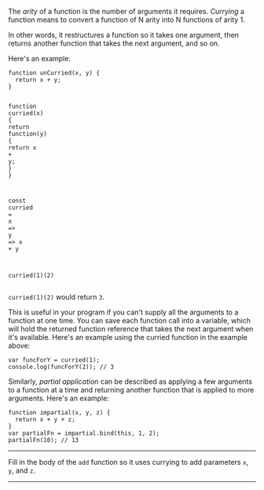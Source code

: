 <div class="challenge-instructions functional-programming"><div><section id="description">
<p>The <dfn>arity</dfn> of a function is the number of arguments it requires. <dfn>Currying</dfn> a function means to convert a function of N arity into N functions of arity 1.</p>
<p>In other words, it restructures a function so it takes one argument, then returns another function that takes the next argument, and so on.</p>
<p>Here's an example:</p>
<pre class="language-js"><code class="language-js"><span class="token keyword">function</span> <span class="token function">unCurried</span><span class="token punctuation">(</span><span class="token parameter">x<span class="token punctuation">,</span> y</span><span class="token punctuation">)</span> <span class="token punctuation">{</span>
  <span class="token keyword">return</span> x <span class="token operator">+</span> y<span class="token punctuation">;</span>
<span class="token punctuation">}</span>

<span class="token keyword">function</span> <span class="token function">curried</span><span class="token punctuation">(</span><span class="token parameter">x</span><span class="token punctuation">)</span> <span class="token punctuation">{</span>
  <span class="token keyword">return</span> <span class="token keyword">function</span><span class="token punctuation">(</span><span class="token parameter">y</span><span class="token punctuation">)</span> <span class="token punctuation">{</span>
    <span class="token keyword">return</span> x <span class="token operator">+</span> y<span class="token punctuation">;</span>
  <span class="token punctuation">}</span>
<span class="token punctuation">}</span>

<span class="token keyword">const</span> <span class="token function-variable function">curried</span> <span class="token operator">=</span> <span class="token parameter">x</span> <span class="token operator">=&gt;</span> <span class="token parameter">y</span> <span class="token operator">=&gt;</span> x <span class="token operator">+</span> y

<span class="token function">curried</span><span class="token punctuation">(</span><span class="token number">1</span><span class="token punctuation">)</span><span class="token punctuation">(</span><span class="token number">2</span><span class="token punctuation">)</span>
</code></pre>
<p><code>curried(1)(2)</code> would return <code>3</code>.</p>
<p>This is useful in your program if you can't supply all the arguments to a function at one time. You can save each function call into a variable, which will hold the returned function reference that takes the next argument when it's available. Here's an example using the curried function in the example above:</p>
<pre class="language-js"><code class="language-js"><span class="token keyword">var</span> funcForY <span class="token operator">=</span> <span class="token function">curried</span><span class="token punctuation">(</span><span class="token number">1</span><span class="token punctuation">)</span><span class="token punctuation">;</span>
console<span class="token punctuation">.</span><span class="token function">log</span><span class="token punctuation">(</span><span class="token function">funcForY</span><span class="token punctuation">(</span><span class="token number">2</span><span class="token punctuation">)</span><span class="token punctuation">)</span><span class="token punctuation">;</span> <span class="token comment">// 3</span>
</code></pre>
<p>Similarly, <dfn>partial application</dfn> can be described as applying a few arguments to a function at a time and returning another function that is applied to more arguments. Here's an example:</p>
<pre class="language-js"><code class="language-js"><span class="token keyword">function</span> <span class="token function">impartial</span><span class="token punctuation">(</span><span class="token parameter">x<span class="token punctuation">,</span> y<span class="token punctuation">,</span> z</span><span class="token punctuation">)</span> <span class="token punctuation">{</span>
  <span class="token keyword">return</span> x <span class="token operator">+</span> y <span class="token operator">+</span> z<span class="token punctuation">;</span>
<span class="token punctuation">}</span>
<span class="token keyword">var</span> partialFn <span class="token operator">=</span> <span class="token function">impartial</span><span class="token punctuation">.</span><span class="token function">bind</span><span class="token punctuation">(</span><span class="token keyword">this</span><span class="token punctuation">,</span> <span class="token number">1</span><span class="token punctuation">,</span> <span class="token number">2</span><span class="token punctuation">)</span><span class="token punctuation">;</span>
<span class="token function">partialFn</span><span class="token punctuation">(</span><span class="token number">10</span><span class="token punctuation">)</span><span class="token punctuation">;</span> <span class="token comment">// 13</span>
</code></pre>
</section></div><hr/><div><section id="instructions">
<p>Fill in the body of the <code>add</code> function so it uses currying to add parameters <code>x</code>, <code>y</code>, and <code>z</code>.</p>
</section></div><hr/></div>